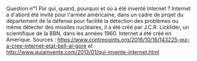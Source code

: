 Question n°1
Par qui, quand, pourquoi et où a été inventé Internet ?
Internet a d'abord été invité pour l'armée américaine, dans un cadre de projet du département de la défense pour facilité la détection des problèmes ou même détecter des missiles nucléaires, il a été créé par J.C.R. Licklider, un scientifique de la BBN, dans les années 1960. Internet a été créé en Amérique.
Sources : https://www.contrepoints.org/2016/10/16/143225-qui-a-cree-internet-etat-bell-al-gore et http://www.quiainvente.com/2013/01/qui-invente-internet.html